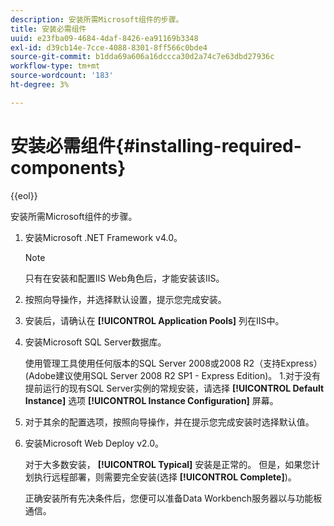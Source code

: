 ```yaml
---
description: 安装所需Microsoft组件的步骤。
title: 安装必需组件
uuid: e23fba09-4684-4daf-8426-ea91169b3348
exl-id: d39cb14e-7cce-4088-8301-8ff566c0bde4
source-git-commit: b1dda69a606a16dccca30d2a74c7e63dbd27936c
workflow-type: tm+mt
source-wordcount: '183'
ht-degree: 3%

---
```


# 安装必需组件{#installing-required-components}

{{eol}}

安装所需Microsoft组件的步骤。

1. 安装Microsoft .NET Framework v4.0。

   >[!NOTE]
   >
   >只有在安装和配置IIS Web角色后，才能安装该IIS。

1. 按照向导操作，并选择默认设置，提示您完成安装。
1. 安装后，请确认在 **[!UICONTROL Application Pools]** 列在IIS中。
1. 安装Microsoft SQL Server数据库。

   使用管理工具使用任何版本的SQL Server 2008或2008 R2（支持Express）(Adobe建议使用SQL Server 2008 R2 SP1 - Express Edition)。 1.对于没有提前运行的现有SQL Server实例的常规安装，请选择 **[!UICONTROL Default Instance]** 选项 **[!UICONTROL Instance Configuration]** 屏幕。
1. 对于其余的配置选项，按照向导操作，并在提示您完成安装时选择默认值。
1. 安装Microsoft Web Deploy v2.0。

   对于大多数安装， **[!UICONTROL Typical]** 安装是正常的。 但是，如果您计划执行远程部署，则需要完全安装(选择 **[!UICONTROL Complete]**)。

   正确安装所有先决条件后，您便可以准备Data Workbench服务器以与功能板通信。
